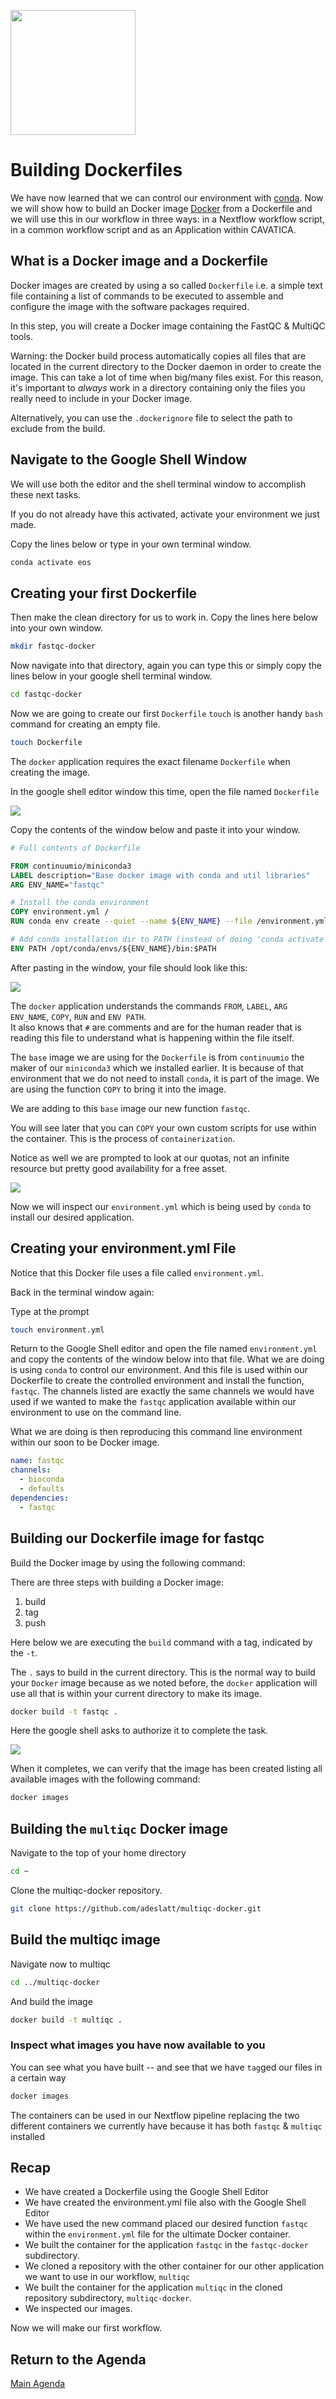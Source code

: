 <p>
<img src="https://github.com/NIH-NICHD/Elements-of-Style-Workflow-Creation-Maintenance/blob/main/assets/Moby-Logo.png" width=200>
</p>
<b>
</b>

# Building Dockerfiles

We have now learned that we can control our environment with [conda](https://conda.io).   Now we will show how to build an Docker image [Docker](https://www.docker.com/) from a Dockerfile and we will use this in our workflow in three ways:  in a Nextflow workflow script, in a common workflow script and as an Application within CAVATICA.

## What is a Docker image and a Dockerfile

Docker images are created by using a so called `Dockerfile` i.e. a simple text file 
containing a list of commands to be executed to assemble and configure the image
with the software packages required.    

In this step, you will create a Docker image containing the FastQC & MultiQC tools.

Warning: the Docker build process automatically copies all files that are located in the current directory to the Docker daemon in order to create the image. This can take a lot of time when big/many files exist. For this reason, it's important to *always* work in a directory containing only the files you really need to include in your Docker image. 

Alternatively, you can use the `.dockerignore` file to select the path to exclude from the build. 

## Navigate to the Google Shell Window

We will use both the editor and the shell terminal window to accomplish these next tasks.

If you do not already have this activated, activate your environment we just made.

Copy the lines below or type in your own terminal window.
```bash
conda activate eos
```

## Creating your first Dockerfile

Then make the clean directory for us to work in.   Copy the lines here below into your own window.

```bash
mkdir fastqc-docker
```
Now navigate into that directory, again you can type this or simply copy the lines below in your google shell terminal window.

```bash
cd fastqc-docker
```

Now we are going to create our first `Dockerfile`
`touch` is another handy `bash` command for creating an empty file.

```bash
touch Dockerfile
```

The `docker` application requires the exact filename `Dockerfile` when creating the image.

In the google shell editor window this time, open the file named `Dockerfile`

<img src="https://github.com/NIH-NICHD/Elements-of-Style-Workflow-Creation-Maintenance/blob/main/assets/GoogleShellDockerFile1.png">

Copy the contents of the window below and paste it into your window.

```Dockerfile
# Full contents of Dockerfile

FROM continuumio/miniconda3
LABEL description="Base docker image with conda and util libraries"
ARG ENV_NAME="fastqc"

# Install the conda environment
COPY environment.yml /
RUN conda env create --quiet --name ${ENV_NAME} --file /environment.yml && conda clean -a

# Add conda installation dir to PATH (instead of doing 'conda activate')
ENV PATH /opt/conda/envs/${ENV_NAME}/bin:$PATH
```

After pasting in the window, your file should look like this:

<img src="https://github.com/NIH-NICHD/Elements-of-Style-Workflow-Creation-Maintenance/blob/main/assets/GoogleShellDockerfile2.png">

The `docker` application understands the commands `FROM`, `LABEL`, `ARG ENV_NAME`, `COPY`, `RUN` and `ENV PATH`.  
It also knows that `#` are comments and are for the human reader that is reading this file to understand what is happening within the file itself.

The `base` image we are using for the `Dockerfile` is from `continuumio` the maker of our `miniconda3` which we installed earlier.   It is because of that environment that we do not need to install `conda`, it is part of the image.  We are using the function `COPY` to bring it into the image. 

We are adding to this `base` image our new function `fastqc`.

You will see later that you can `COPY` your own custom scripts for use within the container.   This is the process of `containerization`.

Notice as well we are prompted to look at our quotas, not an infinite resource but pretty good availability for a free asset.

<img src="https://github.com/NIH-NICHD/Elements-of-Style-Workflow-Creation-Maintenance/blob/main/assets/GoogleShellQuotaInformation.png">

Now we will inspect our `environment.yml` which is being used by `conda` to install our desired application.

## Creating your environment.yml File

Notice that this Docker file uses a file called `environment.yml`. 

Back in the terminal window again:

Type at the prompt
```bash
touch environment.yml
```

Return to the Google Shell editor and open the file named `environment.yml` and copy the contents of the window below into that file.
What we are doing is using `conda` to control our environment.   And this file is used within our Dockerfile to create the controlled environment and install the function, `fastqc`.   The channels listed are exactly the same channels we would have used if we wanted to make the `fastqc` application available within our environment to use on the command line.

What we are doing is then reproducing this command line environment within our soon to be Docker image.

```environment.yml
name: fastqc
channels:
  - bioconda
  - defaults
dependencies:
  - fastqc
```

## Building our Dockerfile image for fastqc

Build the Docker image by using the following command: 

There are three steps with building a Docker image:

1. build
2. tag
3. push

Here below we are executing the `build` command with a tag, indicated by the `-t`.

The `.` says to build in the current directory.   This is the normal way to build your `Docker` image because as we noted before, the `docker` application will use all that is within your current directory to make its image.

```bash
docker build -t fastqc .
```

Here the google shell asks to authorize it to complete the task.

<img src="https://github.com/NIH-NICHD/Elements-of-Style-Workflow-Creation-Maintenance/blob/main/assets/GoogleShellDockerFileAuthorize.png">

When it completes, we can verify that the image has been created listing all available images with the following command:

```bash
docker images
```

## Building the `multiqc` Docker image 

Navigate to the top of your home directory

```bash
cd ~
```

Clone the multiqc-docker repository.

```bash
git clone https://github.com/adeslatt/multiqc-docker.git
```


## Build the multiqc image

Navigate now to multiqc

```bash
cd ../multiqc-docker
```

And build the image
```bash
docker build -t multiqc .
```

### Inspect what images you have now available to you

You can see what you have built -- and see that we have `tag`ged our files in a certain way

```bash
docker images
```

The containers can be used in our Nextflow pipeline replacing the two different containers we currently have because it has both `fastqc` & `multiqc` installed

## Recap

* We have created a Dockerfile using the Google Shell Editor
* We have created the environment.yml file also with the Google Shell Editor
* We have used the new command placed our desired function `fastqc` within the `environment.yml` file for the ultimate Docker container.
* We built the container for the application `fastqc` in the `fastqc-docker` subdirectory.
* We cloned a repository with the other container for our other application we want to use in our workflow, `multiqc`
* We built the container for the application `multiqc` in the cloned repository subdirectory, `multiqc-docker`.
* We inspected our images.


Now we will make our first workflow.

## Return to the Agenda

[Main Agenda](https://github.com/NIH-NICHD/Elements-of-Style-Workflow-Creation-Maintenance#readme)



